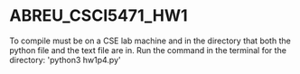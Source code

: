 # ABREU_CSCI5471_HW1

To compile must be on a CSE lab machine and in the directory that both the python file and the text file are in.
Run the command in the terminal for the directory: 'python3 hw1p4.py'
